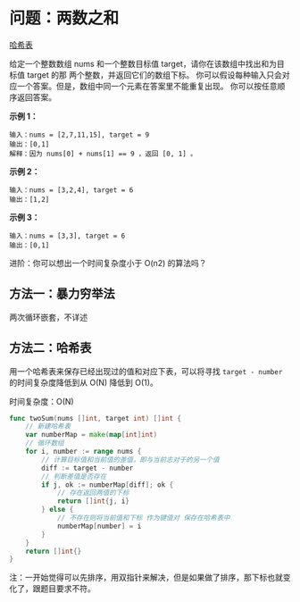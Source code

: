 # 问题：两数之和

[哈希表](/classify/algorithm/基础数据结构-哈希表)

给定一个整数数组 nums 和一个整数目标值 target，请你在该数组中找出和为目标值 target 的那 两个整数，并返回它们的数组下标。
你可以假设每种输入只会对应一个答案。但是，数组中同一个元素在答案里不能重复出现。
你可以按任意顺序返回答案。

**示例 1：**

```
输入：nums = [2,7,11,15], target = 9
输出：[0,1]
解释：因为 nums[0] + nums[1] == 9 ，返回 [0, 1] 。
```

**示例 2：**

```
输入：nums = [3,2,4], target = 6
输出：[1,2]
```

**示例 3：**

```
输入：nums = [3,3], target = 6
输出：[0,1]
```

进阶：你可以想出一个时间复杂度小于 O(n2) 的算法吗？

## 方法一：暴力穷举法

两次循环嵌套，不详述

## 方法二：哈希表

用一个哈希表来保存已经出现过的值和对应下表，可以将寻找 `target - number` 的时间复杂度降低到从 O(N) 降低到 O(1)。

时间复杂度：O(N)

```go
func twoSum(nums []int, target int) []int {
    // 新建哈希表
	var numberMap = make(map[int]int)
    // 循环数组
	for i, number := range nums {
        // 计算目标值和当前值的差值，即与当前志对于的另一个值
		diff := target - number
        // 判断差值是否存在
		if j, ok := numberMap[diff]; ok {
            // 存在返回两值的下标
			return []int{j, i}
		} else {
            // 不存在则将当前值和下标 作为键值对 保存在哈希表中
			numberMap[number] = i
		}
	}
	return []int{}
}
```

 注：一开始觉得可以先排序，用双指针来解决，但是如果做了排序，那下标也就变化了，跟题目要求不符。